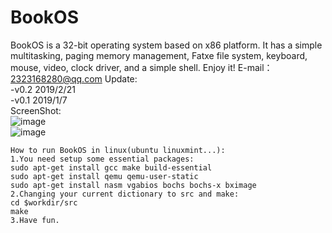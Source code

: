 ﻿# BookOS
BookOS is a 32-bit operating system based on x86 platform. It has a simple multitasking, paging memory management, Fatxe file system, keyboard, mouse, video, clock driver, and a simple shell. Enjoy it!
E-mail：2323168280@qq.com
Update:  
	-v0.2 2019/2/21  
	-v0.1 2019/1/7  
ScreenShot:  
![image](https://github.com/huzichengdevelop/BookOSv0.2/blob/master/screenshot/logo.png)  
![image](https://github.com/huzichengdevelop/BookOSv0.2/blob/master/screenshot/run.png)  


	How to run BookOS in linux(ubuntu linuxmint...):
	1.You need setup some essential packages:
	sudo apt-get install gcc make build-essential
	sudo apt-get install qemu qemu-user-static
	sudo apt-get install nasm vgabios bochs bochs-x bximage
	2.Changing your current dictionary to src and make:
	cd $workdir/src
	make
	3.Have fun.
